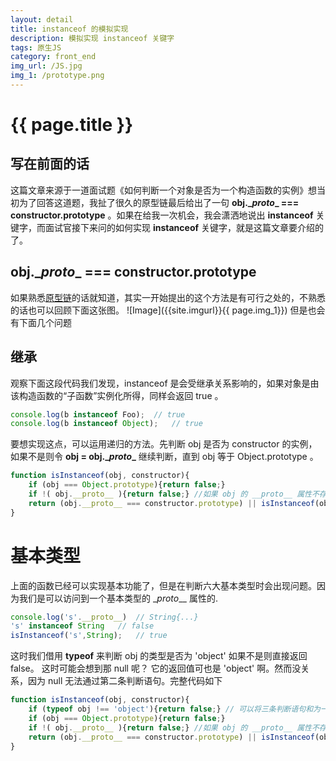 ```yaml
---
layout: detail
title: instanceof 的模拟实现
description: 模拟实现 instanceof 关键字
tags: 原生JS
category: front_end
img_url: /JS.jpg
img_1: /prototype.png
---
```

# {{ page.title }}
## 写在前面的话
这篇文章来源于一道面试题《如何判断一个对象是否为一个构造函数的实例》想当初为了回答这道题，我扯了很久的原型链最后给出了一句 **obj.\__proto__ === constructor.prototype** 。如果在给我一次机会，我会潇洒地说出 **instanceof** 关键字，而面试官接下来问的如何实现 **instanceof** 关键字，就是这篇文章要介绍的了。
## obj.\__proto__ === constructor.prototype
如果熟悉[原型链](http://https://yankuang608.github.io/front_end/prototype/)的话就知道，其实一开始提出的这个方法是有可行之处的，不熟悉的话也可以回顾下面这张图。
![Image]({{site.imgurl}}{{ page.img_1}})
但是也会有下面几个问题
## 继承
观察下面这段代码我们发现，instanceof 是会受继承关系影响的，如果对象是由该构造函数的“子函数”实例化所得，同样会返回 true 。
```js
console.log(b instanceof Foo);  // true
console.log(b instanceof Object);   // true 
```
要想实现这点，可以运用递归的方法。先判断 obj 是否为 constructor 的实例，如果不是则令 **obj = obj.\__proto__** 继续判断，直到 obj 等于 Object.prototype 。
```js
function isInstanceof(obj, constructor){
    if (obj === Object.prototype){return false;}
    if !( obj.__proto__ ){return false;} //如果 obj 的 __proto__ 属性不存在，也应该返回false
    return (obj.__proto__ === constructor.prototype) || isInstanceof(obj.__proto__, constructor);
}
```
# 基本类型
上面的函数已经可以实现基本功能了，但是在判断六大基本类型时会出现问题。因为我们是可以访问到一个基本类型的 \__proto___ 属性的.
```js
console.log('s'.__proto__)  // String{...}
's' instanceof String   // false
isInstanceof('s',String);   // true
```
这时我们借用 **typeof** 来判断 obj 的类型是否为 'object' 如果不是则直接返回 false。 这时可能会想到那 null 呢？ 它的返回值可也是 'object' 啊。然而没关系，因为 null 无法通过第二条判断语句。完整代码如下
```js
function isInstanceof(obj, constructor){
    if (typeof obj !== 'object'){return false;} // 可以将三条判断语句和为一句，为了更好展示每层判断内容，这里分开来写 
    if (obj === Object.prototype){return false;} 
    if !( obj.__proto__ ){return false;} //如果 obj 的 __proto__ 属性不存在，也应该返回false
    return (obj.__proto__ === constructor.prototype) || isInstanceof(obj.__proto__, constructor);
}
```

